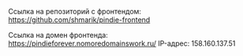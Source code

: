 Ссылка на репозиторий с фронтендом: https://github.com/shmarik/pindie-frontend

Ссылка на домен фронтенда: https://pindieforever.nomoredomainswork.ru/
IP-адрес: 158.160.137.51